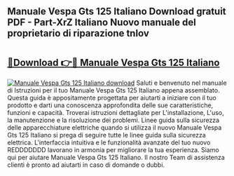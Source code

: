 ## Manuale Vespa Gts 125 Italiano Download gratuit PDF - Part-XrZ Italiano Nuovo manuale del proprietario di riparazione tnIov

# <h2><a href="http://dfggauo.blite.top/?on=Manuale+Vespa+Gts+125+Italiano">🔗Download 👉🔴 Manuale Vespa Gts 125 Italiano</a></h2>

[![Manuale Vespa Gts 125 Italiano download](https://i.imgur.com/lujVjoI.png)](http://dfggauo.blite.top/?on=Manuale+Vespa+Gts+125+Italiano)
Saluti e benvenuto nel manuale di Istruzioni per il tuo Manuale Vespa Gts 125 Italiano appena assemblato. Questa guida è appositamente progettata per aiutarti a iniziare con il tuo prodotto e darti una conoscenza approfondita delle sue caratteristiche, funzioni e capacità. Troverai istruzioni dettagliate per L'installazione, L'uso, la manutenzione e la risoluzione dei problemi. Linee guida sulla sicurezza delle apparecchiature elettriche quando si utilizza il nuovo Manuale Vespa Gts 125 Italiano si prega di seguire tutte le linee guida sulla sicurezza elettrica. L'interfaccia intuitiva e le funzionalità avanzate del tuo nuovo REDDDDDDD lavorano in armonia per migliorare la tua esperienza. Siamo qui per aiutare Manuale Vespa Gts 125 Italiano. Il nostro Team di assistenza clienti è pronto ad aiutarti in caso di domande o dubbi.
